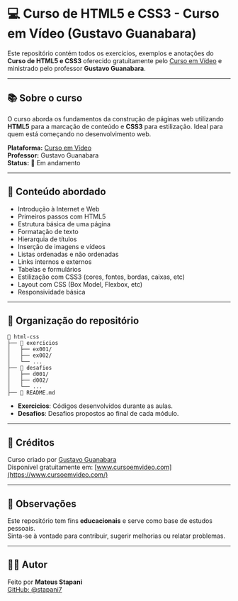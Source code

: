 # 💻 Curso de HTML5 e CSS3 - Curso em Vídeo (Gustavo Guanabara)

Este repositório contém todos os exercícios, exemplos e anotações do **Curso de HTML5 e CSS3** oferecido gratuitamente pelo [Curso em Vídeo](https://www.cursoemvideo.com/) e ministrado pelo professor **Gustavo Guanabara**.

---

## 📚 Sobre o curso

O curso aborda os fundamentos da construção de páginas web utilizando **HTML5** para a marcação de conteúdo e **CSS3** para estilização. Ideal para quem está começando no desenvolvimento web.

**Plataforma:** [Curso em Vídeo](https://www.cursoemvideo.com/)  
**Professor:** Gustavo Guanabara  
**Status:** 📘 Em andamento

---

## 🧠 Conteúdo abordado

- Introdução à Internet e Web
- Primeiros passos com HTML5
- Estrutura básica de uma página
- Formatação de texto
- Hierarquia de títulos
- Inserção de imagens e vídeos
- Listas ordenadas e não ordenadas
- Links internos e externos
- Tabelas e formulários
- Estilização com CSS3 (cores, fontes, bordas, caixas, etc)
- Layout com CSS (Box Model, Flexbox, etc)
- Responsividade básica

---

## 📁 Organização do repositório

```
📂 html-css  
├── 📁 exercicios  
│   ├── ex001/  
│   ├── ex002/  
│   └── ...  
├── 📁 desafios  
│   ├── d001/  
│   ├── d002/  
│   └── ...  
├── 📄 README.md
```

- **Exercicios**: Códigos desenvolvidos durante as aulas.  
- **Desafios**: Desafios propostos ao final de cada módulo.

---

## 🤝 Créditos

Curso criado por [Gustavo Guanabara](https://github.com/gustavoguanabara)  
Disponível gratuitamente em: [www.cursoemvideo.com](https://www.cursoemvideo.com/)

---

## 📌 Observações

Este repositório tem fins **educacionais** e serve como base de estudos pessoais.  
Sinta-se à vontade para contribuir, sugerir melhorias ou relatar problemas.

---

## 🧑‍💻 Autor

Feito por **Mateus Stapani**  
[GitHub: @stapani7](https://github.com/stapani7)

